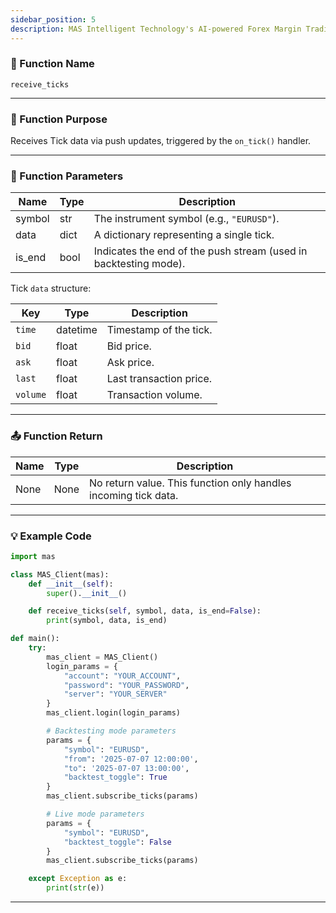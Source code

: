 ```yaml
---
sidebar_position: 5
description: MAS Intelligent Technology's AI-powered Forex Margin Trading Platform with full MetaTrader MT5 broker integration allows investors to generate automated trading strategies simply by entering text. Supports instant backtesting,real-time data synchronization,and seamless multi-broker switching. No coding experience required to easily launch AI automated trading,optimize strategies,and reduce market risk. Designed for both individual traders and financial institutions with standardized MetaTrader MT5-compatible APIs,automated backtesting,and quantitative strategy optimization to help enterprises deploy stable and efficient trading solutions quickly.
---
```


### 🧩 Function Name

`receive_ticks`

---

### 🎯 Function Purpose

Receives Tick data via push updates, triggered by the `on_tick()` handler.

---

### 🔧 Function Parameters

| Name    | Type    | Description                                 |
|---------|---------|---------------------------------------------|
| symbol  | str     | The instrument symbol (e.g., `"EURUSD"`).   |
| data    | dict    | A dictionary representing a single tick.    |
| is_end  | bool    | Indicates the end of the push stream (used in backtesting mode). |

Tick `data` structure:

| Key      | Type     | Description                  |
|----------|----------|------------------------------|
| `time`   | datetime | Timestamp of the tick.       |
| `bid`    | float    | Bid price.                   |
| `ask`    | float    | Ask price.                   |
| `last`   | float    | Last transaction price.      |
| `volume` | float    | Transaction volume.          |

---

### 📤 Function Return

| Name   | Type | Description                              |
|--------|------|------------------------------------------|
| None   | None | No return value. This function only handles incoming tick data. |

---

### 💡 Example Code

```python
import mas

class MAS_Client(mas):
    def __init__(self):
        super().__init__()

    def receive_ticks(self, symbol, data, is_end=False):
        print(symbol, data, is_end)

def main():
    try:
        mas_client = MAS_Client()
        login_params = {
            "account": "YOUR_ACCOUNT",
            "password": "YOUR_PASSWORD",
            "server": "YOUR_SERVER"
        }
        mas_client.login(login_params)

        # Backtesting mode parameters
        params = {
            "symbol": "EURUSD",
            "from": '2025-07-07 12:00:00',
            "to": '2025-07-07 13:00:00',
            "backtest_toggle": True
        }
        mas_client.subscribe_ticks(params)

        # Live mode parameters
        params = {
            "symbol": "EURUSD",
            "backtest_toggle": False
        }
        mas_client.subscribe_ticks(params)

    except Exception as e:
        print(str(e))
```
---